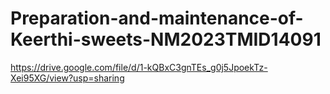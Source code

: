 # Preparation-and-maintenance-of-Keerthi-sweets-NM2023TMID14091
https://drive.google.com/file/d/1-kQBxC3gnTEs_g0j5JpoekTz-Xei95XG/view?usp=sharing
